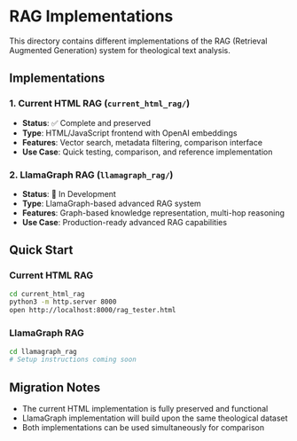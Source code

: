 # RAG Implementations

This directory contains different implementations of the RAG (Retrieval Augmented Generation) system for theological text analysis.

## Implementations

### 1. Current HTML RAG (`current_html_rag/`)
- **Status**: ✅ Complete and preserved
- **Type**: HTML/JavaScript frontend with OpenAI embeddings
- **Features**: Vector search, metadata filtering, comparison interface
- **Use Case**: Quick testing, comparison, and reference implementation

### 2. LlamaGraph RAG (`llamagraph_rag/`)
- **Status**: 🚧 In Development
- **Type**: LlamaGraph-based advanced RAG system
- **Features**: Graph-based knowledge representation, multi-hop reasoning
- **Use Case**: Production-ready advanced RAG capabilities

## Quick Start

### Current HTML RAG
```bash
cd current_html_rag
python3 -m http.server 8000
open http://localhost:8000/rag_tester.html
```

### LlamaGraph RAG
```bash
cd llamagraph_rag
# Setup instructions coming soon
```

## Migration Notes
- The current HTML implementation is fully preserved and functional
- LlamaGraph implementation will build upon the same theological dataset
- Both implementations can be used simultaneously for comparison
